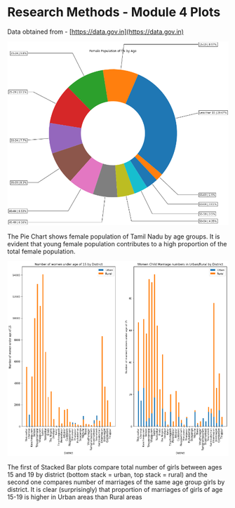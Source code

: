 # Research Methods - Module 4 Plots
Data obtained from - [https://data.gov.in](https://data.gov.in)

<img src="/Pie_Chart_women_population_by_age.png" alt="pie chart" width="600"/>

The Pie Chart shows female population of Tamil Nadu by age groups. It is evident that young female population contributes to a high proportion of the total female population.

<img src="/Stacked_bar_plot_child_marriage.png" alt="Stack Bar plot" width="1000"/>

The first of Stacked Bar plots compare total number of girls between ages 15 and 19 by district (bottom stack = urban, top stack = rural) and the second one compares number of marriages of the same age group girls by district. It is clear (surprisingly) that proportion of marriages of girls of age 15-19 is higher in Urban areas than Rural areas
